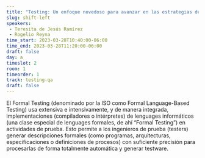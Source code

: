 ```yaml
---
title: "Testing: Un enfoque novedoso para avanzar en las estrategias de Shift Left en actividades de calidad"
slug: shift-left
speakers:
 - Teresita de Jesús Ramírez
 - Rogelio Reyna
time_start: 2023-03-28T10:40:00-06:00
time_end: 2023-03-28T11:20:00-06:00
draft: false
day: a
timeslot: 2
room: 1
timeorder: 1
track: testing-qa
draft: false
---
```


El Formal Testing (denominado por la ISO como Formal Language-Based Testing) usa extensiva e intensivamente, y de manera integrada, implementaciones (compiladores o intérpretes) de lenguages informáticos (una clase especial de lenguages formales, de ahí “Formal Testing”) en actividades de prueba. Esto permite a los ingenieros de prueba (testers) generar descripciones formales (como programas,
arquitecturas, especificaciones o definiciones de procesos) con suficiente precisión para procesarlas de forma totalmente automática y generar testware.
